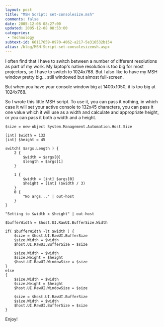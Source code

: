```yaml
---
layout: post
title: "MSH Script: set-consolesize.msh"
comments: false
date: 2005-12-08 08:27:00
updated: 2005-12-08 08:53:00
categories:
 - Technology
subtext-id: 66117659-0970-4062-a217-5e316532b154
alias: /blog/MSH-Script-set-consolesizemsh.aspx
---
```



I often find that I have to switch between a number of different resolutions as part of my work. My laptop's native resolution is too big for most projectors, so I have to switch to 1024x768. But I also like to have my MSH window pretty big... still windowed but almost full-screen.

But when you have your console window big at 1400x1050, it is too big at 1024x768.

So I wrote this little MSH script. To use it, you can pass it nothing, in which case it will set your active console to 132x45 characters, you can pass it one value which it will use as a width and calculate and appropriate height, or you can pass it both a width and a height.
    
    $size = new-object System.Management.Automation.Host.Size 
    
    [int] $width = 132 
    [int] $height = 45 
    
    switch( $args.Length ) { 
        2 { 
            $width = $args[0] 
            $length = $args[1] 
        } 
         
        1 { 
            $width = [int] $args[0] 
            $height = [int] ($width / 3) 
        } 
        0 { 
            "No args..." | out-host 
        } 
    } 
    
    "Setting to $width x $height" | out-host 
    
    $bufferWidth = $host.UI.RawUI.BufferSize.Width 
    
    if( $bufferWidth -lt $width ) { 
        $size = $host.UI.RawUI.BufferSize 
        $size.Width = $width 
        $host.UI.RawUI.BufferSize = $size 
    
        $size.Width = $width 
        $size.Height = $height 
        $host.UI.RawUI.WindowSize = $size 
    } 
    else 
    { 
        $size.Width = $width 
        $size.Height = $height 
        $host.UI.RawUI.WindowSize = $size 
    
        $size = $host.UI.RawUI.BufferSize 
        $size.Width = $width 
        $host.UI.RawUI.BufferSize = $size 
    } 
    
    

Enjoy!
